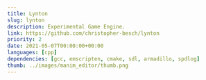 ```yaml
---
title: Lynton
slug: lynton
description: Experimental Game Engine.
link: https://github.com/christopher-besch/lynton
priority: 2
date: 2021-05-07T00:00:00+00:00
languages: [cpp]
dependencies: [gcc, emscripten, cmake, sdl, armadillo, spdlog]
thumb: ../images/manim_editor/thumb.png
---
```


